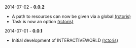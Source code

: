 2014-07-02 - **0.0.2**
 * A path to resources can now be given via a global [(rctoris)](https://github.com/rctoris/)
 * Task is now an option [(rctoris)](https://github.com/rctoris/)

2014-07-01 - **0.0.1**
 * Initial development of INTERACTIVEWORLD [(rctoris)](https://github.com/rctoris/)
